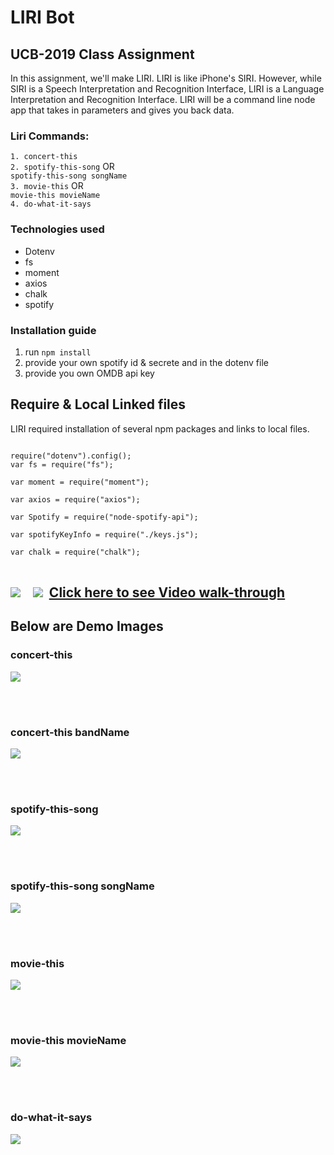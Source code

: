 <h1> LIRI Bot </h1>
<h2>UCB-2019 Class Assignment</h2>
<p>
    In this assignment, we'll make LIRI. LIRI is like iPhone's SIRI. However, while SIRI is a Speech Interpretation and Recognition Interface, LIRI is a Language Interpretation and Recognition Interface. LIRI will be a command line node app that takes in parameters and gives you back data.
</p>

<h3>Liri Commands:</h3>
    <code>1. concert-this</code><br>
    <code>2. spotify-this-song</code> OR <br>
    <code>spotify-this-song songName</code><br>
    <code>3. movie-this</code> OR <br>
    <code>movie-this movieName</code><br>
    <code>4. do-what-it-says</code>

<h3>Technologies used</h3>
<ul>
    <li>Dotenv</li>
    <li>fs</li>
    <li>moment</li>
    <li>axios</li>
    <li>chalk</li>
    <li>spotify</li>
</ul>

<h3>Installation guide</h3>

<ol>
    <li>run <code>npm install</code></li>
    <li>provide your own spotify id & secrete and in the dotenv file</li>
    <li>provide you own OMDB api key</li>
</ol>

<h2>Require & Local Linked files</h2>
LIRI required installation of several npm packages and links to local files.<br>

<pre>
<code>
require("dotenv").config();
var fs = require("fs"); <br>
var moment = require("moment");<br>
var axios = require("axios");<br>
var Spotify = require("node-spotify-api");<br>
var spotifyKeyInfo = require("./keys.js");<br>
var chalk = require("chalk");</h2>
</code>
</pre>

<h2><img src="./runApp/point-right.png">&nbsp;&nbsp;&nbsp;&nbsp;<img src="./runApp/video.png"> &nbsp;<a href="https://drive.google.com/file/d/1pH_UW2Q5wHKsA0pCWo0RtfhsrOzgLUaG/view?usp=sharing"><u>Click here to see Video walk-through</u></a></h2>

<h2>Below are Demo Images</h2>

<h3>concert-this</h3>
<img src="./runApp/concert-this.jpg">

<br><br>
<h3>concert-this bandName</h3>
<img src="./runApp/concert-this-keyword.jpg">

<br><br>
<h3>spotify-this-song</h3>
<img src="./runApp/spotify-this.jpg">

<br><br>
<h3>spotify-this-song songName</h3>
<img src="./runApp/spotify-this-keyword.jpg">

<br><br>
<h3>movie-this</h3>
<img src="./runApp/img1.jpg">

<br><br>
<h3>movie-this movieName</h3>
<img src="./runApp/img2.jpg">

<br><br>
<h3>do-what-it-says</h3>
<img src="./runApp/do-what-says.jpg">
